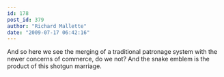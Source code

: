 ```yaml
---
id: 178
post_id: 379
author: "Richard Mallette"
date: "2009-07-17 06:42:16"
---
```

And so here we see the merging of a traditional patronage system with the newer concerns of commerce, do we not? And the snake emblem is the product of this shotgun marriage.
